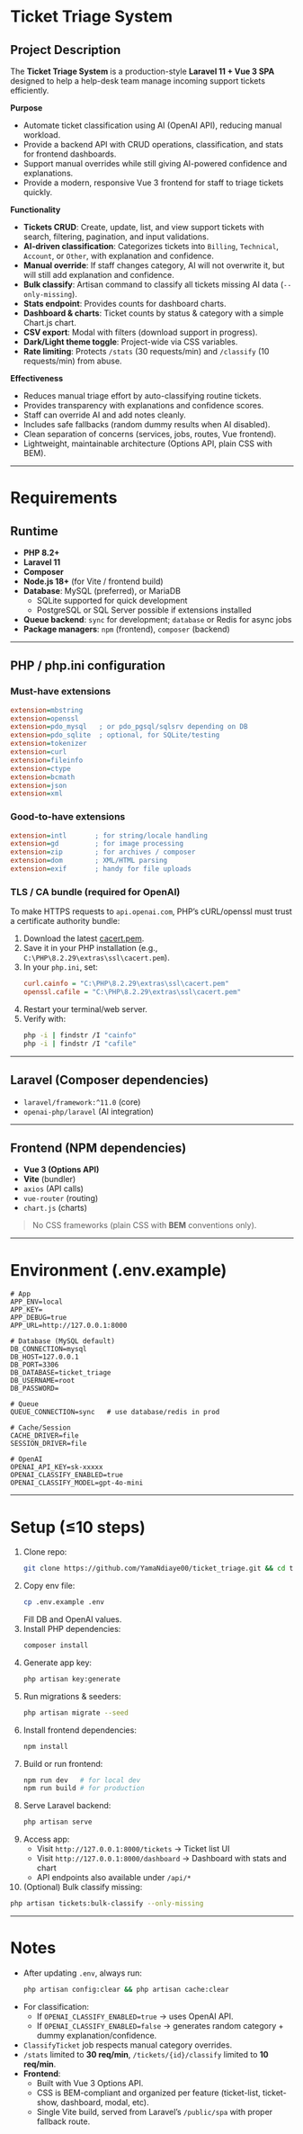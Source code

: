 # Ticket Triage System

## Project Description
The **Ticket Triage System** is a production-style **Laravel 11 + Vue 3 SPA** designed to help a help-desk team manage incoming support tickets efficiently.

**Purpose**  
- Automate ticket classification using AI (OpenAI API), reducing manual workload.  
- Provide a backend API with CRUD operations, classification, and stats for frontend dashboards.  
- Support manual overrides while still giving AI-powered confidence and explanations.  
- Provide a modern, responsive Vue 3 frontend for staff to triage tickets quickly.

**Functionality**
- **Tickets CRUD**: Create, update, list, and view support tickets with search, filtering, pagination, and input validations.
- **AI-driven classification**: Categorizes tickets into `Billing`, `Technical`, `Account`, or `Other`, with explanation and confidence.
- **Manual override**: If staff changes category, AI will not overwrite it, but will still add explanation and confidence.
- **Bulk classify**: Artisan command to classify all tickets missing AI data (`--only-missing`).
- **Stats endpoint**: Provides counts for dashboard charts.
- **Dashboard & charts**: Ticket counts by status & category with a simple Chart.js chart.
- **CSV export**: Modal with filters (download support in progress).
- **Dark/Light theme toggle**: Project-wide via CSS variables.
- **Rate limiting**: Protects `/stats` (30 requests/min) and `/classify` (10 requests/min) from abuse.

**Effectiveness**  
- Reduces manual triage effort by auto-classifying routine tickets.
- Provides transparency with explanations and confidence scores.
- Staff can override AI and add notes cleanly.
- Includes safe fallbacks (random dummy results when AI disabled).
- Clean separation of concerns (services, jobs, routes, Vue frontend).
- Lightweight, maintainable architecture (Options API, plain CSS with BEM).

---

# Requirements

## Runtime
- **PHP 8.2+**
- **Laravel 11**
- **Composer**
- **Node.js 18+** (for Vite / frontend build)
- **Database**: MySQL (preferred), or MariaDB  
  - SQLite supported for quick development  
  - PostgreSQL or SQL Server possible if extensions installed
- **Queue backend**: `sync` for development; `database` or Redis for async jobs
- **Package managers**: `npm` (frontend), `composer` (backend)

---

## PHP / php.ini configuration

### Must-have extensions
```ini
extension=mbstring
extension=openssl
extension=pdo_mysql   ; or pdo_pgsql/sqlsrv depending on DB
extension=pdo_sqlite  ; optional, for SQLite/testing
extension=tokenizer
extension=curl
extension=fileinfo
extension=ctype
extension=bcmath
extension=json
extension=xml
```

### Good-to-have extensions
```ini
extension=intl       ; for string/locale handling
extension=gd         ; for image processing
extension=zip        ; for archives / composer
extension=dom        ; XML/HTML parsing
extension=exif       ; handy for file uploads
```

### TLS / CA bundle (required for OpenAI)
To make HTTPS requests to `api.openai.com`, PHP’s cURL/openssl must trust a certificate authority bundle:

1. Download the latest [cacert.pem](https://curl.se/docs/caextract.html).  
2. Save it in your PHP installation (e.g., `C:\PHP\8.2.29\extras\ssl\cacert.pem`).  
3. In your `php.ini`, set:
   ```ini
   curl.cainfo = "C:\PHP\8.2.29\extras\ssl\cacert.pem"
   openssl.cafile = "C:\PHP\8.2.29\extras\ssl\cacert.pem"
   ```
4. Restart your terminal/web server.  
5. Verify with:
   ```bash
   php -i | findstr /I "cainfo"
   php -i | findstr /I "cafile"
   ```

---

## Laravel (Composer dependencies)
- `laravel/framework:^11.0` (core)
- `openai-php/laravel` (AI integration)

---

## Frontend (NPM dependencies)
- **Vue 3 (Options API)**
- **Vite** (bundler)
- `axios` (API calls)
- `vue-router` (routing)
- `chart.js` (charts)  
> No CSS frameworks (plain CSS with **BEM** conventions only).

---

# Environment (.env.example)
```env
# App
APP_ENV=local
APP_KEY=
APP_DEBUG=true
APP_URL=http://127.0.0.1:8000

# Database (MySQL default)
DB_CONNECTION=mysql
DB_HOST=127.0.0.1
DB_PORT=3306
DB_DATABASE=ticket_triage
DB_USERNAME=root
DB_PASSWORD=

# Queue
QUEUE_CONNECTION=sync   # use database/redis in prod

# Cache/Session
CACHE_DRIVER=file
SESSION_DRIVER=file

# OpenAI
OPENAI_API_KEY=sk-xxxxx
OPENAI_CLASSIFY_ENABLED=true
OPENAI_CLASSIFY_MODEL=gpt-4o-mini

```

---

# Setup (≤10 steps)

1. Clone repo:
   ```bash
   git clone https://github.com/YamaNdiaye00/ticket_triage.git && cd ticket_triage
   ```
2. Copy env file:
   ```bash
   cp .env.example .env
   ```
   Fill DB and OpenAI values.
3. Install PHP dependencies:
   ```bash
   composer install
   ```
4. Generate app key:
   ```bash
   php artisan key:generate
   ```
5. Run migrations & seeders:
   ```bash
   php artisan migrate --seed
   ```
6. Install frontend dependencies:
   ```bash
   npm install
   ```
7. Build or run frontend:
   ```bash
   npm run dev   # for local dev
   npm run build # for production
   ```
8. Serve Laravel backend:
   ```bash
   php artisan serve
   ```
9. Access app:
    - Visit `http://127.0.0.1:8000/tickets` → Ticket list UI
    - Visit `http://127.0.0.1:8000/dashboard` → Dashboard with stats and chart
    - API endpoints also available under `/api/*`
10. (Optional) Bulk classify missing:
   ```bash
   php artisan tickets:bulk-classify --only-missing
   ```

---

# Notes
- After updating `.env`, always run:
  ```bash
  php artisan config:clear && php artisan cache:clear
  ```
- For classification:
  - If `OPENAI_CLASSIFY_ENABLED=true` → uses OpenAI API.  
  - If `OPENAI_CLASSIFY_ENABLED=false` → generates random category + dummy explanation/confidence.  
- `ClassifyTicket` job respects manual category overrides.  
- `/stats` limited to **30 req/min**, `/tickets/{id}/classify` limited to **10 req/min**.  
- **Frontend**:
    - Built with Vue 3 Options API.
    - CSS is BEM-compliant and organized per feature (ticket-list, ticket-show, dashboard, modal, etc).
    - Single Vite build, served from Laravel’s `/public/spa` with proper fallback route.  
